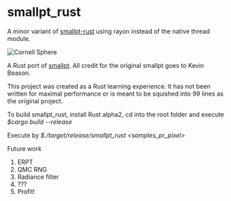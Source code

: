 # smallpt_rust

A minor variant of [smallpt-rust](https://github.com/papaboo/smallpt_rust) using rayon instead of the native thread module.

![Cornell Sphere](image.png)

A Rust port of [smallpt](http://www.kevinbeason.com/smallpt/). 
All credit for the original smallpt goes to Kevin Beason.

This project was created as a Rust learning experience. It has not been written
for maximal performance or is meant to be squished into 99 lines as the original
project.

To build smallpt_rust, install Rust alpha2, cd into the root folder and execute *$cargo build --release*

Execute by *$./target/release/smallpt_rust \<samples\_pr\_pixel\>*

Future work  
1) ERPT  
2) QMC RNG  
3) Radiance filter  
4) ???  
5) Profit!
